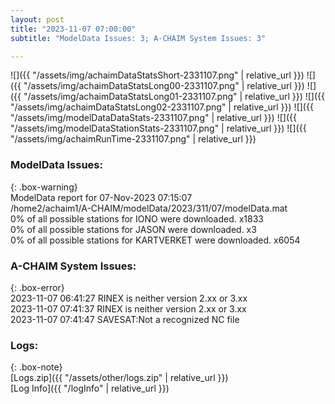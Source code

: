 ```yaml
---
layout: post
title: "2023-11-07 07:00:00"
subtitle: "ModelData Issues: 3; A-CHAIM System Issues: 3"

---
```


![]({{ "/assets/img/achaimDataStatsShort-2331107.png" | relative_url }})
![]({{ "/assets/img/achaimDataStatsLong00-2331107.png" | relative_url }})
![]({{ "/assets/img/achaimDataStatsLong01-2331107.png" | relative_url }})
![]({{ "/assets/img/achaimDataStatsLong02-2331107.png" | relative_url }})
![]({{ "/assets/img/modelDataDataStats-2331107.png" | relative_url }})
![]({{ "/assets/img/modelDataStationStats-2331107.png" | relative_url }})
![]({{ "/assets/img/achaimRunTime-2331107.png" | relative_url }})


### ModelData Issues:  
  
{: .box-warning}  
 ModelData report for 07-Nov-2023 07:15:07   
 /home2/achaim1/A-CHAIM/modelData/2023/311/07/modelData.mat   
 0% of all possible stations for IONO were downloaded. x1833   
 0% of all possible stations for JASON were downloaded. x3   
 0% of all possible stations for KARTVERKET were downloaded. x6054   
  
### A-CHAIM System Issues:  
  
{: .box-error}  
2023-11-07 06:41:27 RINEX is neither version 2.xx or 3.xx  
2023-11-07 07:41:37 RINEX is neither version 2.xx or 3.xx  
2023-11-07 07:41:47 SAVESAT:Not a recognized NC file  

### Logs:  
  
{: .box-note}  
[Logs.zip]({{ "/assets/other/logs.zip" | relative_url }})  
[Log Info]({{ "/logInfo" | relative_url }})  

